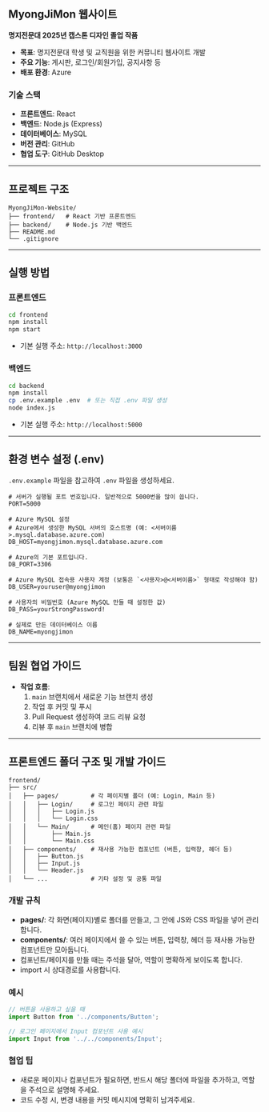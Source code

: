 ## MyongJiMon 웹사이트

**명지전문대 2025년 캡스톤 디자인 졸업 작품**

- **목표**: 명지전문대 학생 및 교직원을 위한 커뮤니티 웹사이트 개발
- **주요 기능**: 게시판, 로그인/회원가입, 공지사항 등
- **배포 환경**: Azure

### 기술 스택

- **프론트엔드**: React
- **백엔드**: Node.js (Express)
- **데이터베이스**: MySQL
- **버전 관리**: GitHub
- **협업 도구**: GitHub Desktop

---

## 프로젝트 구조

```
MyongJiMon-Website/
├── frontend/   # React 기반 프론트엔드
├── backend/    # Node.js 기반 백엔드
├── README.md
└── .gitignore
```

---

## 실행 방법

### 프론트엔드

```bash
cd frontend
npm install
npm start
```

- 기본 실행 주소: `http://localhost:3000`

### 백엔드

```bash
cd backend
npm install
cp .env.example .env  # 또는 직접 .env 파일 생성
node index.js
```

- 기본 실행 주소: `http://localhost:5000`

---

## 환경 변수 설정 (.env)

`.env.example` 파일을 참고하여 `.env` 파일을 생성하세요.

```dotenv
# 서버가 실행될 포트 번호입니다. 일반적으로 5000번을 많이 씁니다.
PORT=5000

# Azure MySQL 설정
# Azure에서 생성한 MySQL 서버의 호스트명 (예: <서버이름>.mysql.database.azure.com)
DB_HOST=myongjimon.mysql.database.azure.com

# Azure의 기본 포트입니다.
DB_PORT=3306

# Azure MySQL 접속용 사용자 계정 (보통은 `<사용자>@<서버이름>` 형태로 작성해야 함)
DB_USER=youruser@myongjimon

# 사용자의 비밀번호 (Azure MySQL 만들 때 설정한 값)
DB_PASS=yourStrongPassword!

# 실제로 만든 데이터베이스 이름
DB_NAME=myongjimon

```

---

## 팀원 협업 가이드

- **작업 흐름**:
  1. `main` 브랜치에서 새로운 기능 브랜치 생성
  2. 작업 후 커밋 및 푸시
  3. Pull Request 생성하여 코드 리뷰 요청
  4. 리뷰 후 `main` 브랜치에 병합

---

## 프론트엔드 폴더 구조 및 개발 가이드

```
frontend/
├── src/
│   ├── pages/         # 각 페이지별 폴더 (예: Login, Main 등)
│   │   ├── Login/     # 로그인 페이지 관련 파일
│   │   │   ├── Login.js
│   │   │   └── Login.css
│   │   └── Main/      # 메인(홈) 페이지 관련 파일
│   │       ├── Main.js
│   │       └── Main.css
│   ├── components/    # 재사용 가능한 컴포넌트 (버튼, 입력창, 헤더 등)
│   │   ├── Button.js
│   │   ├── Input.js
│   │   └── Header.js
│   └── ...            # 기타 설정 및 공통 파일
```

### 개발 규칙
- **pages/**: 각 화면(페이지)별로 폴더를 만들고, 그 안에 JS와 CSS 파일을 넣어 관리합니다.
- **components/**: 여러 페이지에서 쓸 수 있는 버튼, 입력창, 헤더 등 재사용 가능한 컴포넌트만 모아둡니다.
- 컴포넌트/페이지를 만들 때는 주석을 달아, 역할이 명확하게 보이도록 합니다.
- import 시 상대경로를 사용합니다.

### 예시
```js
// 버튼을 사용하고 싶을 때
import Button from '../components/Button';

// 로그인 페이지에서 Input 컴포넌트 사용 예시
import Input from '../../components/Input';
```

### 협업 팁
- 새로운 페이지나 컴포넌트가 필요하면, 반드시 해당 폴더에 파일을 추가하고, 역할을 주석으로 설명해 주세요.
- 코드 수정 시, 변경 내용을 커밋 메시지에 명확히 남겨주세요.
